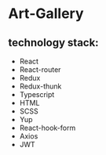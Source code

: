 # Art-Gallery

## technology stack: 

- React
- React-router
- Redux
- Redux-thunk
- Typescript
- HTML
- SCSS
- Yup
- React-hook-form
- Axios
- JWT



